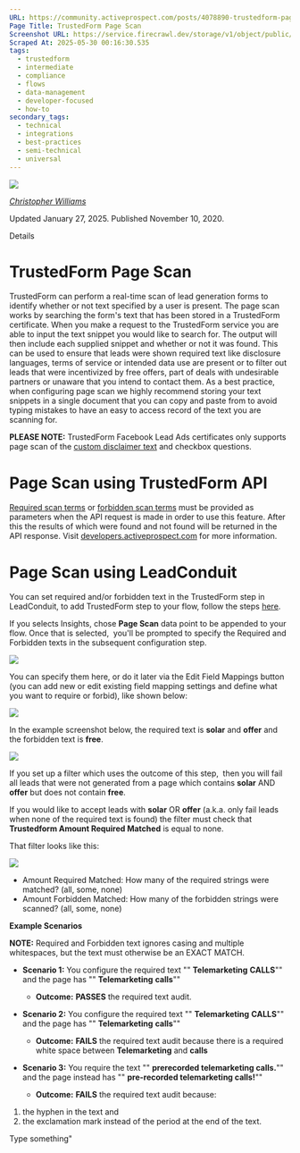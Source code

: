 ```yaml
---
URL: https://community.activeprospect.com/posts/4078890-trustedform-page-scan
Page Title: TrustedForm Page Scan
Screenshot URL: https://service.firecrawl.dev/storage/v1/object/public/media/screenshot-ec872669-166b-4d23-b5a3-7e5345cd2e83.png
Scraped At: 2025-05-30 00:16:30.535
tags:
  - trustedform
  - intermediate
  - compliance
  - flows
  - data-management
  - developer-focused
  - how-to
secondary_tags:
  - technical
  - integrations
  - best-practices
  - semi-technical
  - universal
---
```


[![](https://content2.bloomfire.com/avatars/users/1405246/thumb/thumbnail.png?f=1620827893&Expires=1748567764&Signature=k2EnCRpiTRmRjLWA5M8R7-Q~ePGyjTegalEZr1l2l~eMY7xFC2FmIo-9OVSnDVpY--Mbi82MQMtP34UG13foga8dMzBCQXPMx9xZ6rTZuOwK4GntN5kl6ltaJW5O5hfTxErw7QwuwLQQFZMhZXzzoxPST5FL4ufGvdNExAJJnrRC0j73E2QDrOgs~ZI-UT83wHw8JAC3dI4sJywxG-Sz8cB8e1bez~Lkv58sV9LFMjjG0AEtHKl9lnpZ18yXsHxZBPQHp93RW96Xf4nR3shGoGD54gzpAp0Fi~UM5eF4kPQBsi-BnI~SwbfUI1KMOXLzmlqBFq7S~atB-d8kmcDaXQ__&Key-Pair-Id=APKAIDFCFZ2UHE5LPIUA)](https://community.activeprospect.com/memberships/7846678-christopher-williams)

[_Christopher Williams_](https://community.activeprospect.com/memberships/7846678-christopher-williams)

Updated January 27, 2025. Published November 10, 2020.

Details

# TrustedForm Page Scan

TrustedForm can perform a real-time scan of lead generation forms to identify whether or not text specified by a user is present. The page scan works by searching the form's text that has been stored in a TrustedForm certificate. When you make a request to the TrustedForm service you are able to input the text snippet you would like to search for. The output will then include each supplied snippet and whether or not it was found. This can be used to ensure that leads were shown required text like disclosure languages, terms of service or intended data use are present or to filter out leads that were incentivized by free offers, part of deals with undesirable partners or unaware that you intend to contact them. As a best practice, when configuring page scan we highly recommend storing your text snippets in a single document that you can copy and paste from to avoid typing mistakes to have an easy to access record of the text you are scanning for.

**PLEASE NOTE:** TrustedForm Facebook Lead Ads certificates only supports page scan of the [custom disclaimer text](https://www.facebook.com/business/help/1550411888622740?id=735435806665862) and checkbox questions.

# Page Scan using TrustedForm API

[Required scan terms](https://developers.activeprospect.com/docs/trustedform/api/v3.0/tag/Claiming-Certificates/#tag/Claiming-Certificates/operation/ClaimerWeb.ClaimController.create!path=required_scan_terms&t=request) or [forbidden scan terms](https://developers.activeprospect.com/docs/trustedform/api/v3.0/tag/Claiming-Certificates/#tag/Claiming-Certificates/operation/ClaimerWeb.ClaimController.create!path=forbidden_scan_terms&t=request) must be provided as parameters when the API request is made in order to use this feature. After this the results of which were found and not found will be returned in the API response. Visit [developers.activeprospect.com](https://developers.activeprospect.com/) for more information.

# Page Scan using LeadConduit

You can set required and/or forbidden text in the TrustedForm step in LeadConduit, to add TrustedForm step to your flow, follow the steps [here](https://community.activeprospect.com/posts/5098468-trustedform-leadconduit-add-on?_gl=1*ahjo2d*_gcl_au*MTI1NTg1MTA5NS4xNzM2NzgxNDA4LjE2Mjg3NTExMjQuMTczNzc0OTExOC4xNzM3NzQ5MTE4*_ga*NTQ3NjI0NDQxLjE3MzQ2Mzk3NDQ.*_ga_QHXBV6N7D1*MTczODAxNjEzMy4xNTIuMS4xNzM4MDE2NzUyLjM5LjAuMA..).

If you selects Insights, chose **Page Scan** data point to be appended to your flow. Once that is selected,  you'll be prompted to specify the Required and Forbidden texts in the subsequent configuration step.

![](https://content1.bloomfire.com/thumbnails/contents/004/786/623/original.png?f=1738017711&Expires=1748567781&Signature=N0q0tM-iPoVdez5zPN3Xw7~0sKeQ1hRJefQ5l3hIlD6k~-bkgbb-OmyZb-kg~gUxONEE0T6bD30eWtYnQrB~TfcRiOnNPGa6UWHhOxMXVtGgvPRjFwMbDi0fAgx7vxjR15e1SGtX2xHMmgTjEvSB97HKQOBxK~Vk0Z38uooVHUV87kGHgPFDP5SkLzD4s8tTCfdbhbMNkY5rq3las23XDEdmiG5u2wSvO7JSD~GgiDMt0N-1YQ9GeIVeItDMrm13Vhb0xdorpvPJ4ufHO33Ts-lK97ZyIaRiUSP770eO8Z1B6~gKJbPQRHbu0KeUfKvl9GCtRO0wYN-rGTHj2BvhHg__&Key-Pair-Id=APKAIDFCFZ2UHE5LPIUA)

You can specify them here, or do it later via the Edit Field Mappings button (you can add new or edit existing field mapping settings and define what you want to require or forbid), like shown below:

![](https://content2.bloomfire.com/thumbnails/contents/004/786/592/original.png?f=1738017288&Expires=1748567781&Signature=bj6snwpVdHKhFwKL8rCH~78tLUixvMWUvkWhlm3b4mOFcW~Pcq~oNo7qW7N1iJdL3NmAyYDZiI790C2YpIc9E4ohT8TGq0zszAPr9QVvukDysXRRGKJyFsYiKaT0sVo9aaADNrafEjQ-XYK1Rs0TD1YakRhyBR869Hv98TdCNdcNR9kuK93IquiVA2XXwdcP79CdIBpE-m7n6cXMBfJU-lIUkmHrzEtu8DCsosyyJQzBC8cJxce9n2CvrxEHlPK3G6uOiOwdMU2NARFHllzd~EBvLIIbabCnOGdY0oxCmMtr3gWD5-QuWxTjf651xiGJkd1l0XIebRo70ehSZJUy5w__&Key-Pair-Id=APKAIDFCFZ2UHE5LPIUA)

In the example screenshot below, the required text is **solar** and **offer** and the forbidden text is **free**.

![](https://content3.bloomfire.com/thumbnails/contents/004/786/642/original.png?f=1738018422&Expires=1748567781&Signature=M-0VAXdTEx1sEEH-ZgBhNZ2lemf6ciYECUK606Rd16odBS1mOncQ9yO4OLnxIvvY293ZHHdDZ28jPTDdzWkq4JDfWPeFiYThUNVhH7ipBjHtzGb6-7e7dBl3cwCV9j89e~cxNvKFghFF-fP11zFPm1V9B4D1VcDIskj7S2XvgKPtdlj9bdCfVejevg2xOB-Nr06YxaJ7fCmITYaSRoP8TE0GftLm4dy0YXjknUC9RSSHO160lW-7lPn4YediLip8vsiRG1NzGiwNuZ7mA9Wr~wK9bVsxADn2jOs3Ms9FK8BHR2w9Ak8aoE8tsnO4GXUICO6Sr8L99jLn0ZcIEVkaYQ__&Key-Pair-Id=APKAIDFCFZ2UHE5LPIUA)

If you set up a filter which uses the outcome of this step,  then you will fail all leads that were not generated from a page which contains **solar** AND **offer** but does not contain **free**.

If you would like to accept leads with **solar** OR **offer** (a.k.a. only fail leads when none of the required text is found) the filter must check that **Trustedform Amount Required Matched** is equal to none.

That filter looks like this:

![](https://content3.bloomfire.com/thumbnails/contents/004/786/682/original.png?f=1738019321&Expires=1748567781&Signature=cwN4KwrZ3O7SnzT-rO6JQoDIZ2P4CvGPnMp--nXekbfWgkQBWj24XIwyxc623JHd9BAEtlOdc4lufwBnPeEVsHb2xSewW48clnVMaqrsfvCauoha3IEb-a6jmrbGcuhvOyFX8PPiHrMaK4caE-COWgGSXYiAa1HNkCeeiK4jnYkl-v4bHscv3tU-sDrs6k2ILJ3x~goI7ePxHvgZfKmwMsSh2GbOw6NfIvneDBAYvc1i0jJF0DSc1Ce~hk4WEe5DTYKo4WoX5l8tUMfeTKRxGJJUiZWKPMQEPzbLzvGoafF2lrr~xnI0gOon5MPcK~EJ1V5a2zNq-QbhrjLnB1LLoQ__&Key-Pair-Id=APKAIDFCFZ2UHE5LPIUA)

- Amount Required Matched: How many of the required strings were matched? (all, some, none)
- Amount Forbidden Matched: How many of the forbidden strings were scanned? (all, some, none)

**Example Scenarios**

**NOTE:** Required and Forbidden text ignores casing and multiple whitespaces, but the text must otherwise be an EXACT MATCH.

- **Scenario 1:** You configure the required text "" **Telemarketing** **CALLS**"" and the page has "" **Telemarketing** **calls**""
  - **Outcome:** **PASSES** the required text audit.

- **Scenario 2:** You configure the required text "" **Telemarketing** **CALLS**"" and the page has "" **Telemarketing** **calls**""
  - **Outcome:** **FAILS** the required text audit because there is a required white space between **Telemarketing** and **calls**

- **Scenario 3:** You require the text "" **prerecorded telemarketing calls.**"" and the page instead has "" **pre-recorded telemarketing calls!**""
  - **Outcome:** **FAILS** the required text audit because:

1. the hyphen in the text and
2. the exclamation mark instead of the period at the end of the text.

Type something"

